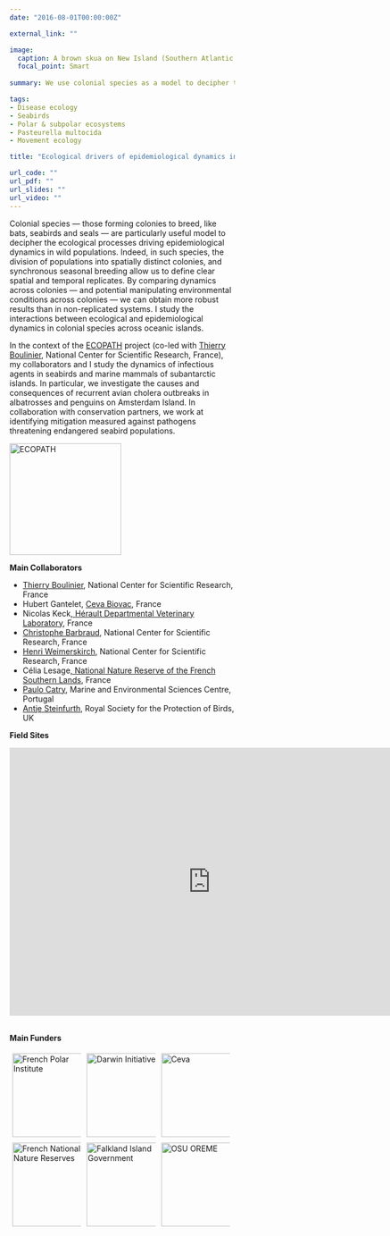 ```yaml
---
date: "2016-08-01T00:00:00Z"

external_link: ""

image:
  caption: A brown skua on New Island (Southern Atlantic Ocean)
  focal_point: Smart
  
summary: We use colonial species as a model to decipher the ecological processes driving epidemiological dynamics in animal populations.

tags:
- Disease ecology
- Seabirds
- Polar & subpolar ecosystems
- Pasteurella multocida
- Movement ecology

title: "Ecological drivers of epidemiological dynamics in colonial species"

url_code: ""
url_pdf: ""
url_slides: ""
url_video: ""
---
```


Colonial species — those forming colonies to breed, like bats, seabirds and seals — are particularly useful model to decipher the ecological processes driving epidemiological dynamics in wild populations. Indeed, in such species, the division of populations into spatially distinct colonies, and synchronous seasonal breeding allow us to define clear spatial and temporal replicates. By comparing dynamics across colonies — and potential manipulating environmental conditions across colonies — we can obtain more robust results than in non-replicated systems. I study the interactions between ecological and epidemiological dynamics in colonial species across oceanic islands. 

In the context of the [ECOPATH](https://institut-polaire.fr/en/programmes_soutenus/circulation-of-directly-transmitted-and-tick-borne-infectious-agents-in-sub-antarctic-and-antarctic-colonial-vertebrate-populations-surveillance-understanding-and-management-implications/) project (co-led with [Thierry Boulinier](https://thierryboulinier.wordpress.com/), National Center for Scientific Research, France), my collaborators and I study the dynamics of infectious agents in seabirds and marine mammals of subantarctic islands. In particular, we investigate the causes and consequences of recurrent avian cholera outbreaks in albatrosses and penguins on Amsterdam Island. In collaboration with conservation partners, we work at identifying mitigation measured against pathogens threatening endangered seabird populations.

<a href="https://institut-polaire.fr/en/programmes_soutenus/circulation-of-directly-transmitted-and-tick-borne-infectious-agents-in-sub-antarctic-and-antarctic-colonial-vertebrate-populations-surveillance-understanding-and-management-implications/" target="_blank" rel="noopener noreferrer"><img src="../../img/logos/ECOPATH.png" alt="ECOPATH" style="width:200px;"></a>

<!-- Table with pictures -->
<style>
* { box-sizing: border-box; }
.column17 { float: left; width: 17%; padding: 5px; }
.column20 { float: left; width: 20%; padding: 5px; }
.column25 { float: left; width: 25%; padding: 5px; }
.column33 { float: left; width: 33%; padding: 5px; }
.column50 { float: left; width: 50%; padding: 5px; }
.column75 { float: left; width: 75%; padding: 5px; }
/* Clearfix (clear floats) */
.row::after { content: ""; clear: both; display: table; }
</style>

**Main Collaborators**

<!--
<div class="row">
  <div class="column75">
-->
<ul>
  <li><a href="https://thierryboulinier.wordpress.com/" target="_blank" rel="noopener noreferrer">Thierry Boulinier</a>, National Center for Scientific Research, France</li>
  <li>Hubert Gantelet, <a href="https://www.ceva-biovac-campus.com/en/Who-are-we/Ceva-Biovac" target="_blank" rel="noopener noreferrer">Ceva Biovac</a>, France</li>
  <li>Nicolas Keck<a href="https://herault.fr/439-laboratoire-veterinaire.htm" target="_blank" rel="noopener noreferrer">, Hérault Departmental Veterinary Laboratory</a>, France</li>
  <li><a href="https://www.cebc.cnrs.fr/predateurs-marins/christophe-barbraud/?lang=en" target="_blank" rel="noopener noreferrer">Christophe Barbraud</a>, National Center for Scientific Research, France</li>
  <li><a href="https://www.cebc.cnrs.fr/predateurs-marins/henri-weimerskirch/?lang=en" target="_blank" rel="noopener noreferrer">Henri Weimerskirch</a>, National Center for Scientific Research, France</li>
  <li>Célia Lesage<a href="https://reserve-australes.taaf.fr/en" target="_blank" rel="noopener noreferrer">, National Nature Reserve of the French Southern Lands</a>, France</li>
  <li><a href="https://www.mare-centre.pt/en/user/166" target="_blank" rel="noopener noreferrer">Paulo Catry</a>, Marine and Environmental Sciences Centre, Portugal</li>
  <li><a href="https://www.rspb.org.uk/our-work/conservation/centre-for-conservation-science/our-team/antje-steinfurth/" target="_blank" rel="noopener noreferrer">Antje Steinfurth</a>, Royal Society for the Protection of Birds, UK</li>
</ul>  
<!--
  </div>
  <div class="column25">
  </div>
</div>
-->

**Field Sites**

<iframe src="https://www.google.com/maps/d/u/0/embed?mid=1Dm6sDAI7P907xWWHeu4iaRScgZ64asXY&ehbc=2E312F&ll=-32.70129659437712%2C41.4918227&z=2" width="720" height="480" frameborder="0" style="border:0"></iframe>
<br><br>

**Main Funders**

<div class="row">
  <div class="column33">
    <a href="https://institut-polaire.fr/en/" target="_blank" rel="noopener noreferrer"><img src="../../img/logos/IPEV.png" alt="French Polar Institute"  style="width:150px;"></a>
  </div>
  <div class="column33">
    <a href="https://dplus.darwininitiative.org.uk/" target="_blank" rel="noopener noreferrer"><img src="../../img/logos/Darwin.png" alt="Darwin Initiative" style="width:150px;"></a>
  </div>
  <div class="column33">
    <a href="https://www.ceva-biovac-campus.com/en/Who-are-we/Ceva-Biovac" target="_blank" rel="noopener noreferrer"><img src="../../img/logos/Ceva.png" alt="Ceva"  style="width:150px;"></a>
  </div>
</div>
<div class="row">
  <div class="column33">
    <a href="https://reserve-australes.taaf.fr/en" target="_blank" rel="noopener noreferrer"><img src="../../img/logos/RNN.png" alt="French National Nature Reserves"  style="width:150px;"></a>
  </div>
  <div class="column33">
    <a href="https://www.falklands.gov.fk/" target="_blank" rel="noopener noreferrer"><img src="../../img/logos/FIG.png" alt="Falkland Island Government"  style="width:150px;"></a>
  </div>
  <div class="column33">
    <a href="https://oreme.org/" target="_blank" rel="noopener noreferrer"><img src="../../img/logos/OREME.png" alt="OSU OREME"  style="width:150px;"></a>
  </div>
</div>